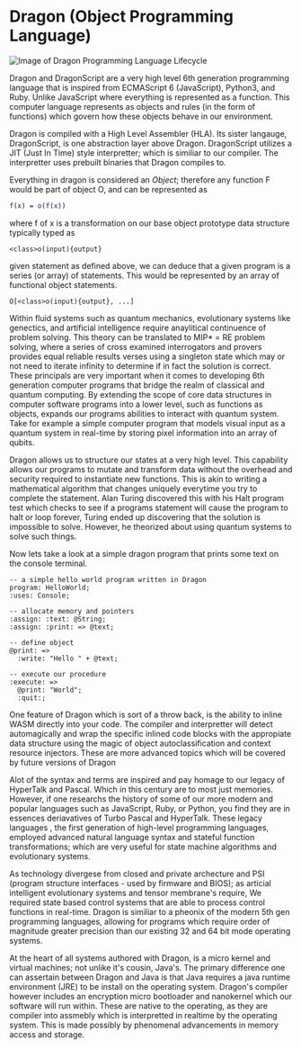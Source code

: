 # Dragon (Object Programming Language)

![Image of Dragon Programming Language Lifecycle](https://github.com/dreamscale-io/Dragon/blob/master/Screen%20Shot%202019-12-20%20at%203.45.28%20PM.png?raw=true)

Dragon and DragonScript are a very high level 6th generation programming language that is inspired from ECMAScript 6 (JavaScript), Python3, and Ruby. Unlike JavaScript where everything is represented as a function. This computer language represents as objects and rules (in the form of functions) which govern how these objects behave in our environment. 

Dragon is compiled with a High Level Assembler (HLA). Its sister langauge, DragonScript, is one abstraction layer above Dragon. DragonScript utilizes a JIT (Just In Time) style interpretter; which is similiar to our compiler. The interpretter uses prebuilt binaries that Dragon compiles to.

Everything in dragon is considered an *Object*; therefore any function F would be part of object O, and can be represented as 

```mathematica
f(x) = o(f(x))
```

where f of x is a transformation on our base object prototype data structure typically typed as

```
<class>o(input){output}
```

given statement as defined above, we can deduce that a given program is a series (or array) of statements. This would be represented by an array of functional object statements.

```
O[<class>o(input){output}, ...]
```

Within fluid systems such as quantum mechanics, evolutionary systems like genectics, and artificial intelligence require anaylitical continuence of problem solving. This theory can be translated to MIP* = RE problem solving, where a series of cross examined interrogators and provers provides equal reliable results verses using a singleton state which may or not need to iterate infinity to determine if in fact the solution is correct. These principals are very important when it comes to developing 6th generation computer programs that bridge the realm of classical and quantum computing. By extending the scope of core data structures in computer software programs into a lower level, such as functions as objects, expands our programs abilities to interact with quantum system. Take for example a simple computer program that models visual input as a quantum system in real-time by storing pixel information into an array of qubits. 

Dragon allows us to structure our states at a very high level. This capability allows our programs to mutate and transform data without the overhead and security required to instantiate new functions. This is akin to writing a mathematical algorithm that changes uniquely everytime you try to complete the statement. Alan Turing discovered this with his Halt program test which checks to see if a programs statement will cause the program to halt or loop forever, Turing ended up discovering that the solution is impossible to solve. However, he theorized about using quantum systems to solve such things.

Now  lets take a look at a simple dragon program that prints some text on the console terminal.

```dragon
-- a simple hello world program written in Dragon
program: HelloWorld;
:uses: Console;

-- allocate memory and pointers
:assign: :text: @String;
:assign: :print: => @text;

-- define object
@print: =>
  :write: "Hello " + @text;

-- execute our procedure
:execute: => 
  @print: "World";
  :quit:;
```

One feature of Dragon which is sort of a throw back, is the ability to inline WASM directly into your code. The compiler and interpretter will detect automagically and wrap the specific inlined code blocks with the appropiate data structure using the magic of object autoclassification and context resource injectors. These are more advanced topics which will be covered by future versions of Dragon

Alot of the syntax and terms are inspired and pay homage to our legacy of HyperTalk and Pascal. Which in this century are to most just memories. However, if one researchs the history of some of our more modern and popular languages such as JavaScript, Ruby, or Python, you find they are in essences deriavatives of Turbo Pascal and HyperTalk. These legacy languages , the first generation of high-level programming languages, employed advanced natural language syntax and stateful function transformations; which are very useful for state machine algorithms and evolutionary systems. 

As technology divergese from closed and private archecture and PSI (program structure interfaces - used by firmware and BIOS); as articial intelligent evolutionary systems and tensor membrane's require, We required state based control systems that are able to process control functions in real-time. Dragon is similiar to a pheonix of the modern 5th gen programming languages, allowing for programs which require order of magnitude greater precision than our existing 32 and 64 bit mode operating systems.

At the heart of all systems authored with Dragon, is a micro kernel and virtual machines; not unlike it's cousin, Java's. The primary difference one can assertain between Dragon and Java is that Java requires a java runtime environment (JRE) to be install on the operating system. Dragon's compiler however includes an encryption micro bootloader and nanokernel which our software will run within. These are native to the operating, as they are compiler into assmebly which is interpretted in realtime by the operating system. This is made possibly by phenomenal advancements in memory access and storage. 
